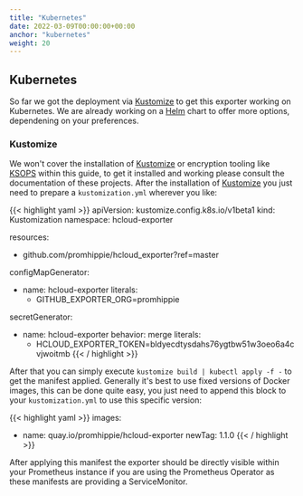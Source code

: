 ```yaml
---
title: "Kubernetes"
date: 2022-03-09T00:00:00+00:00
anchor: "kubernetes"
weight: 20
---
```


## Kubernetes

So far we got the deployment via [Kustomize](https://github.com/kubernetes-sigs/kustomize) to get this exporter working on Kubernetes. We are already working on a [Helm]() chart to offer more options, dependening on your preferences.

### Kustomize

We won't cover the installation of [Kustomize](https://github.com/kubernetes-sigs/kustomize) or encryption tooling like [KSOPS](https://github.com/viaduct-ai/kustomize-sops) within this guide, to get it installed and working please consult the documentation of these projects. After the installation of [Kustomize](https://github.com/kubernetes-sigs/kustomize) you just need to prepare a `kustomization.yml` wherever you like:

{{< highlight yaml >}}
apiVersion: kustomize.config.k8s.io/v1beta1
kind: Kustomization
namespace: hcloud-exporter

resources:
  - github.com/promhippie/hcloud_exporter?ref=master

configMapGenerator:
  - name: hcloud-exporter
    literals:
      - GITHUB_EXPORTER_ORG=promhippie

secretGenerator:
  - name: hcloud-exporter
    behavior: merge
    literals:
      - HCLOUD_EXPORTER_TOKEN=bldyecdtysdahs76ygtbw51w3oeo6a4cvjwoitmb
{{< / highlight >}}

After that you can simply execute `kustomize build | kubectl apply -f -` to get the manifest applied. Generally it's best to use fixed versions of Docker images, this can be done quite easy, you just need to append this block to your `kustomization.yml` to use this specific version:

{{< highlight yaml >}}
images:
  - name: quay.io/promhippie/hcloud-exporter
    newTag: 1.1.0
{{< / highlight >}}

After applying this manifest the exporter should be directly visible within your Prometheus instance if you are using the Prometheus Operator as these manifests are providing a ServiceMonitor.
